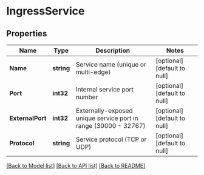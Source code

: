 # IngressService

## Properties
Name | Type | Description | Notes
------------ | ------------- | ------------- | -------------
**Name** | **string** | Service name (unique or multi-edge) | [optional] [default to null]
**Port** | **int32** | Internal service port number | [optional] [default to null]
**ExternalPort** | **int32** | Externally-exposed unique service port in range (30000 - 32767) | [optional] [default to null]
**Protocol** | **string** | Service protocol (TCP or UDP) | [optional] [default to null]

[[Back to Model list]](../README.md#documentation-for-models) [[Back to API list]](../README.md#documentation-for-api-endpoints) [[Back to README]](../README.md)


